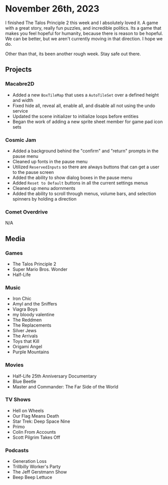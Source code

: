 # November 26th, 2023

I finished The Talos Principle 2 this week and I absolutely loved it. A game with a great story, really fun puzzles, and incredible politics. Its a game that makes you feel hopeful for humanity, because there is reason to be hopeful. We can be better, but we aren't currently moving in that direction. I hope we do.

Other than that, its been another rough week. Stay safe out there.

## Projects

### Macabre2D

* Added a new `BoxTileMap` that uses a `AutoTileSet` over a defined height and width
* Fixed hide all, reveal all, enable all, and disable all not using the undo service
* Updated the scene initializer to initialize loops before entities
* Began the work of adding a new sprite sheet member for game pad icon sets

### Cosmic Jam

* Added a background behind the "confirm" and "return" prompts in the pause menu
* Cleaned up fonts in the pause menu
* Utilized `ReservedInputs` so there are always buttons that can get a user to the pause screen
* Added the ability to show dialog boxes in the pause menu
* Added `Reset to Default` buttons in all the current settings menus
* Cleaned up menu adornments
* Added the ability to scroll through menus, volume bars, and selection spinners by holding a direction

### Comet Overdrive

N/A

## Media

### Games

* The Talos Principle 2
* Super Mario Bros. Wonder
* Half-Life

### Music

* Iron Chic
* Amyl and the Sniffers
* Viagra Boys
* my bloody valentine
* The Reddmen
* The Replacements
* Silver Jews
* The Arrivals
* Toys that Kill
* Origami Angel
* Purple Mountains

### Movies

* Half-Life 25th Anniversary Documentary
* Blue Beetle
* Master and Commander: The Far Side of the World

### TV Shows

* Hell on Wheels
* Our Flag Means Death
* Star Trek: Deep Space Nine
* Primo
* Colin From Accounts
* Scott Pilgrim Takes Off

### Podcasts

* Generation Loss
* Trillbilly Worker's Party
* The Jeff Gerstmann Show
* Beep Beep Lettuce